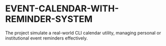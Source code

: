 # EVENT-CALENDAR-WITH-REMINDER-SYSTEM
The project simulate a real-world CLI calendar utility, managing personal or institutional event reminders effectively.
